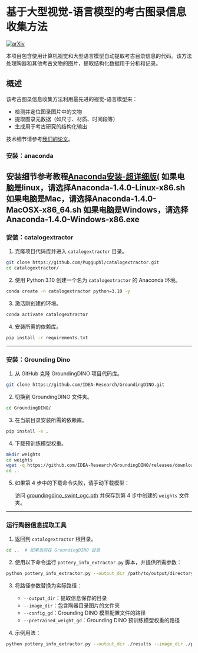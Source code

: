 # 基于大型视觉-语言模型的考古图录信息收集方法

[![arXiv](https://img.shields.io/badge/arXiv-2412.20088-b31b1b.svg)](https://arxiv.org/pdf/2412.20088)

本项目包含使用计算机视觉和大型语言模型自动提取考古目录信息的代码。该方法处理陶器和其他考古文物的图片，提取结构化数据用于分析和记录。

## 概述

该考古图录信息收集方法利用最先进的视觉-语言模型来：

- 检测并定位图录图片中的文物
- 提取图录元数据（如尺寸、材质、时间段等）
- 生成用于考古研究的结构化输出

技术细节请参考[我们的论文](https://arxiv.org/pdf/2412.20088)。


### **安装：anaconda**

安装细节参考教程[Anaconda安装-超详细版(](https://blog.csdn.net/qq_45281589/article/details/134597810)
如果电脑是linux，请选择Anaconda-1.4.0-Linux-x86.sh
如果电脑是Mac，请选择Anaconda-1.4.0-MacOSX-x86_64.sh
如果电脑是Windows，请选择Anaconda-1.4.0-Windows-x86.exe
---

### **安装：catalogextractor**

1. 克隆项目代码库并进入 `catalogextractor` 目录。

```bash
git clone https://github.com/Pugguphl/catalogextractor.git
cd catalogextractor/
```

2. 使用 Python 3.10 创建一个名为 `catalogextractor` 的 Anaconda 环境。

```bash
conda create -n catalogextractor python=3.10 -y
```

3. 激活刚创建的环境。

```bash
conda activate catalogextractor
```

4. 安装所需的依赖库。

```bash
pip install -r requirements.txt
```

---

### **安装：Grounding Dino**

1. 从 GitHub 克隆 GroundingDINO 项目代码库。

```bash
git clone https://github.com/IDEA-Research/GroundingDINO.git
```

2. 切换到 GroundingDINO 文件夹。

```bash
cd GroundingDINO/
```

3. 在当前目录安装所需的依赖库。

```bash
pip install -e .
```

4. 下载预训练模型权重。

```bash
mkdir weights
cd weights
wget -q https://github.com/IDEA-Research/GroundingDINO/releases/download/v0.1.0-alpha/groundingdino_swint_ogc.pth
cd ..
```

5. 如果第 4 步中的下载命令失败，请手动下载模型：
   
   访问 [groundingdino_swint_ogc.pth](https://github.com/IDEA-Research/GroundingDINO/releases/download/v0.1.0-alpha/groundingdino_swint_ogc.pth) 并保存到第 4 步中创建的 `weights` 文件夹。

---

### **运行陶器信息提取工具**

1. 返回到 `catalogextractor` 根目录。

```bash
cd ..  # 如果当前在 GroundingDINO 目录
```

2. 使用以下命令运行 `pottery_info_extractor.py` 脚本，并提供所需参数：

```bash
python pottery_info_extractor.py --output_dir /path/to/output/directory --image_dir /path/to/pottery/images/folder --config_gd /path/to/grounding_dino/config --pretrained_weight_gd /path/to/grounding_dino/weights
```

3. 将路径参数替换为实际路径：
    - `--output_dir`：提取信息保存的目录
    - `--image_dir`：包含陶器目录图片的文件夹
    - `--config_gd`：Grounding DINO 模型配置文件的路径
    - `--pretrained_weight_gd`：Grounding DINO 预训练模型权重的路径

4. 示例用法：

```bash
python pottery_info_extractor.py --output_dir ./results --image_dir ./pottery_catalog_images --config_gd GroundingDINO/groundingdino/config/GroundingDINO_SwinT_OGC.py --pretrained_weight_gd GroundingDINO/weights/groundingdino_swint_ogc.pth
```
